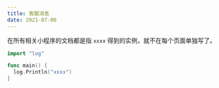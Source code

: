 ```yaml
---
title: 客服消息
date: 2021-07-06
---
```


在所有相关小程序的文档都是指 `xxxx` 得到的实例，就不在每个页面单独写了。

``` go
import "log"

func main() {
  log.Println("xxxx")
}
```